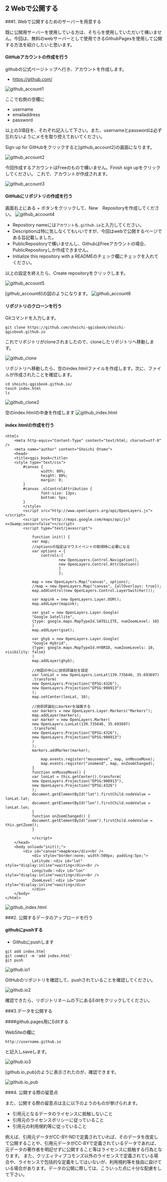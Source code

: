 ## 2 Webで公開する

###1. Webで公開するためのサーバーを用意する

既に公開用サーバーを使用している方は、そちらを使用していただいて構いません。今回は、無料のwebサーバーとして使用できるGithubPagesを使用して公開する方法を紹介したいと思います。

#### GitHubアカウントの作成を行う

githubの公式ページトップへ行き、アカウントを作成します。

- https://github.com/

![github_account1](./img/5-2-1-1.png)

ここで右側の空欄に
- username
- emailaddress
- password

以上の3項目を、それぞれ記入して下さい。また、usernameとpasswordは必ず忘れないようにメモを取り控えておいてください。

Sign up for GitHubをクリックすると[github_account2]の画面になります。

![github_account2](./img/5-2-1-2.png)

今回作成するアカウントはFreeのもので構いません。Finish sign upをクリックしてください。
これで、アカウントが作成されます。

![github_account3](./img/5-2-1-3.png)

#### GitHubにリポジトリの作成を行う

画面右上にある + ボタンをクリックして、New　Repositoryを作成してください。
![github_account4](./img/5-2-1-4.png)

- Repository nameには`アカウント名.github.io`と入力してください。
- Descriptionは特に気しなくてもいいですが、今回はwebで公開するページである旨記載しました。
- PublicRepositoryで構いませんし、GithubはFreeアカウントの場合、PublicRepositoryしか作成できません。
- Initialize this repository with a READMEのチェック欄にチェックを入れてください。

以上の設定を終えたら、Create repositoryをクリックします。

![github_account5](./img/5-2-1-5.png)

[github_account6]の図のようになります。
![github_account6](./img/5-2-1-6.png)


#### リポジトリのクローンを行う

Gitコマンドを入力します。
```
git clone https://github.com/shoichi-qgisbook/shoichi-qgisbook.github.io
```
これでリポジトリがcloneされましたので、cloneしたリポジトリへ移動します。

![github_clone](./img/5-2-1-7.png)

リポジトリへ移動したら、空のindex.htmlファイルを作成します。次に、ファイルが作成されたことを確認します。

```
cd shoichi-qgisbook.github.io/
touch index.html
ls
```

![github_clone2](./img/5-2-1-8.png)

空のindex.htmlの中身を作成します
![github_index.html](./img/5-2-1-9.png)

#### index.htmlの作成を行う

```
<html>
	<meta http-equiv="Content-Type" content="text/html; charset=utf-8" />
	<meta name="author" content="Shoichi Otomo">
	<head>
	<title>qgis_book</title>
	<style type="text/css">
		#canvas {
				width: 80%;
				height: 80%;
				margin: 0;
		}
		#canvas .olControlAttribution {
				font-size: 13px;
				bottom: 5px;
		}
		</style>
		<script src="http://www.openlayers.org/api/OpenLayers.js"></script>
		<script src="http://maps.google.com/maps/api/js?v=3&amp;sensor=false"></script>
		<script type="text/javascript">

			function init() {
			var map;
			//optionsの指定はマウスイベントの取得時に必要になる
			var options = {
				controls:[
						new OpenLayers.Control.Navigation(),
						new OpenLayers.Control.Attribution()
						]
						};

			map = new OpenLayers.Map("canvas", options);
			//map = new OpenLayers.Map("canvas", {allOverlays: true});
			map.addControl(new OpenLayers.Control.LayerSwitcher());

			var mapink = new OpenLayers.Layer.OSM();
			map.addLayer(mapink);

			var gsat = new OpenLayers.Layer.Google(
			"Google Satellite",
			{type: google.maps.MapTypeId.SATELLITE, numZoomLevel: 10}
			)
			map.addLayer(gsat);

			var ghyb = new OpenLayers.Layer.Google(
			"Google Hybrid",
			{type: google.maps.MapTypeId.HYBRID, numZoomLevels: 10, visibility: false}
			)
			map.addLayer(ghyb);

			//地図の中心に技術評論社を設定
			var lonLat = new OpenLayers.LonLat(139.735646, 35.693697)
			.transform(
			new OpenLayers.Projection("EPSG:4326"),
			new OpenLayers.Projection("EPSG:900913")
			);
			map.setCenter(lonLat, 10);

			//技術評論社にmarkerを描画する
			var markers = new OpenLayers.Layer.Markers("Markers");
			map.addLayer(markers);
			var marker = new OpenLayers.Marker(
			new OpenLayers.LonLat(139.735646, 35.693697)
			.transform(
			new OpenLayers.Projection("EPSG:4326"),
			new OpenLayers.Projection("EPSG:900913")
			)
			);
			markers.addMarker(marker);

				map.events.register("mousemove", map, onMouseMove);
				map.events.register("zoomend", map, onZoomChanged);
			}
			function onMouseMove() {
			var lonLat = this.getCenter().transform(
			new OpenLayers.Projection("EPSG:900913"),
			new OpenLayers.Projection("EPSG:4326")
			);
			document.getElementById("lat").firstChild.nodeValue = lonLat.lat;
			document.getElementById("lon").firstChild.nodeValue = lonLat.lon;
			}
			function onZoomChanged() {
			document.getElementById("zoom").firstChild.nodeValue = this.getZoom();
			}

			</script>
	</head>
	<body onload="init();">
		<div id="canvas">mapArea</div><br />
			<div style="border:none; width:500px; padding:5px;">
			Latitude：<div id="lat" style="display:inline">waiting</div><br />
			Longitude：<div id="lon" style="display:inline">waiting</div><br />
			ZoomLevel：<div id="zoom" style="display:inline">waiting</div>
			</div>
	</body>
</html>
```
![github_index.html](./img/5-2-1-10.png)

###2. 公開するデータのアップロードを行う

#### githubにpushする

- Githubにpushします

```
git add index.html
git commit -m 'add index.html'
git push
```
![github.io1](./img/5-2-1-11.png)

GitHubのリポジトリを確認して、pushされていることを確認してください。

![github.io2](./img/5-2-1-12.png)

確認できたら、リポジトリネームの下にあるEditをクリックしてください。


###3.データを公開する 

####github.pages用にEditする

WebSiteの欄に
```
http://username.github.io
```
と記入しsaveします。

![github.io3](./img/5-2-1-13.png)

[github.io_pub]のように表示されたのが、確認できます。

![github.io_pub](./img/5-2-1-14.png)

###4. 公開する際の留意点

また、公開する際の留意点は主に以下のようのものが挙げられます。

- 引用元となるデータのライセンスに抵触しないこと
- 引用元のライセンスポリシーに従っていること
- 引用元の利用規約等に従っていること

例えば、引用元データがCC-BY-NDで定義されていれば、そのデータを改変して公開することや、引用元データがCC-BYで定義されているデータであれば、元データの著作者を明記せずに公開すること等はライセンスに抵触する行為となります。
また、クリエィティブコモンズ以外のライセンスで定義されている場合や、ライセンスで包括的な定義をしてはいないが、利用規約等を独自に設けている場合があります。データの公開に際しては、こういった点に十分な配慮をして下さい。